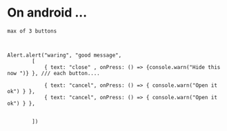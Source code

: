 # On android ... 

    max of 3 buttons



    Alert.alert("waring", "good message",
            [
                { text: "close" , onPress: () => {console.warn("Hide this now ")} }, /// each button....
               
                { text: "cancel", onPress: () => { console.warn("Open it ok") } },
                { text: "cancel", onPress: () => { console.warn("Open it ok") } },
                
                
            ])